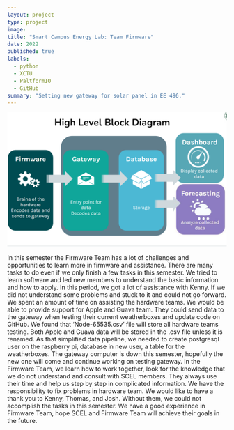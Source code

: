 ```yaml
---
layout: project
type: project
image: 
title: "Smart Campus Energy Lab: Team Firmware"
date: 2022
published: true
labels:
  - python
  - XCTU
  - PaltformIO
  - GitHub
summary: "Setting new gateway for solar panel in EE 496."
---
```

<img class="img-fluid" src="../img/firmware/firmware.png">


 In this semester the Firmware Team has a lot of challenges and opportunities to learn more in firmware and assistance. There are many tasks to do even if we only finish a few tasks in this semester. We tried to learn software and led new members to understand the basic information and how to apply. In this period, we got a lot of assistance with Kenny. If we did not understand some problems and stuck to it and could not go forward. We spent an amount of time on assisting the hardware teams. We would be able to provide support for Apple and Guava team. They could send data to the gateway when testing their current weatherboxes and update code on GitHub. We found that ‘Node-65535.csv’ file will store all hardware teams testing. Both Apple and Guava data will be stored in the .csv file unless it is renamed.  As that simplified data pipeline, we needed to create postgresql user on the raspberry pi, database in new user, a table for the weatherboxes. The gateway computer is down this semester, hopefully the new one will come and continue working on testing gateway. 
            In the Firmware Team, we learn how to work together, look for the knowledge that we do not understand and consult with SCEL members. They always use their time and help us step by step in complicated information. We have the responsibility to fix problems in hardware team. We would like to have a thank you to Kenny, Thomas, and Josh. Without them, we could not accomplish the tasks in this semester. We have a good experience in Firmware Team, hope SCEL and Firmware Team will achieve their goals in the future.

